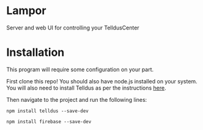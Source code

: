 # Lampor
Server and web UI for controlling your TelldusCenter

# Installation
This program will require some configuration on your part.

First clone this repo! You should also have node.js installed on your system. 
You will also need to install Telldus as per the instructions [here](https://www.npmjs.com/package/telldus). 

Then navigate to the project and run the following lines:

```
npm install telldus --save-dev
```
```
npm install firebase --save-dev
```


